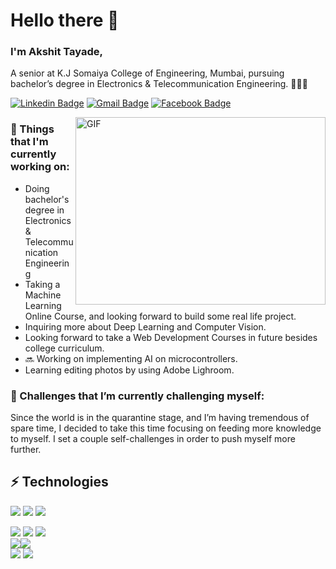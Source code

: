 # Hello there 👋 

### I'm Akshit Tayade, 

A senior at K.J Somaiya College of Engineering, Mumbai, pursuing bachelor’s degree in Electronics & Telecommunication Engineering. 👨🏻‍💻 

[![Linkedin Badge](https://img.shields.io/badge/-LinkedIn-blue?style=flat&logo=Linkedin&logoColor=white&link=https://www.linkedin.com/in/abdullahalrifat/)](https://www.linkedin.com/in/akshittayade/)
[![Gmail Badge](https://img.shields.io/badge/-Gmail-c14438?style=flat&logo=Gmail&logoColor=white&link=mailto:tayadeakshit28@yahoo.com)](mailto:tayadeakshit28@yahoo.com)
[![Facebook Badge](https://img.shields.io/badge/-Facebook-%231877F2.svg?&style=flat-square&logo=facebook&logoColor=white&link=https://www.facebook.com/akshittayade28/)](https://www.facebook.com/akshittayade28/)

<img align="right" alt="GIF" src="https://github.com/AkshitTayade/gif-for-readme/blob/master/image_processing20200107-3552-13pkkb4.gif" width="400" height="300" />

### 💼  Things that I'm currently working on: 
* Doing bachelor's degree in Electronics & Telecommunication Engineering
* Taking a Machine Learning Online Course, and looking forward to build some real life project. 
* Inquiring more about Deep Learning and Computer Vision.  
* Looking forward to take a Web Development Courses in future besides college curriculum. 
* 🔜  Working on implementing AI on microcontrollers.
* Learning editing photos by using Adobe Lighroom.

### 🌱 Challenges that I’m currently challenging myself:
Since the world is in the quarantine stage, and I’m having tremendous of spare time, I decided to take this time focusing on feeding more knowledge to myself. I set a couple self-challenges in order to push myself more further. 

## ⚡ Technologies 
<img src = "https://img.shields.io/badge/-HTML5-E34F26?style=flat&logo=html5&logoColor=white"> <img src = "https://img.shields.io/badge/-CSS3-1572B6?style=flat&logo=css3&logoColor=white"> <img src="https://img.shields.io/badge/-Bootstrap-563D7C?style=flat&logo=bootstrap&logoColor=white"> <br />

<img src="https://img.shields.io/badge/-Flask-0d7963?style=flat&logo=flask&logoColor=white"> <img src="https://img.shields.io/badge/-C%20&%20C++-659ad2?style=flat&logo=c%2B%2B&logoColor=ffffff"> <img src="https://img.shields.io/badge/-Python%203-black?style=flat&logo=python&logoColor=white">  <br />
<img src="https://img.shields.io/badge/-Machine%20Learning-102230?style=flat"><img src="https://img.shields.io/badge/-Problem%20Solving-ffa804?style=flat"><br/>
<img src="https://img.shields.io/badge/-Microsoft%20Word-164ead?style=flat&logo=microsoft%20word"> <img src="https://img.shields.io/badge/-Microsoft%20Excel-026f39?style=flat&logo=microsoft%20excel"> <br />
